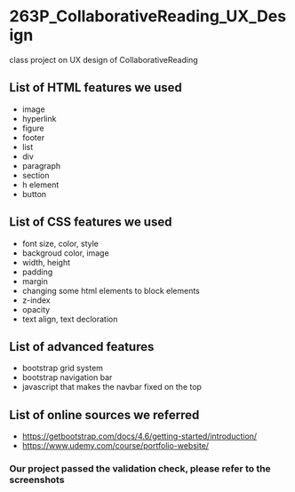 # 263P_CollaborativeReading_UX_Design
class project on UX design of CollaborativeReading 

## List of HTML features we used 
* image
* hyperlink
* figure
* footer
* list
* div
* paragraph
* section
* h element
* button

## List of CSS features we used
* font size, color, style
* backgroud color, image
* width, height
* padding
* margin
* changing some html elements to block elements
* z-index
* opacity
* text align, text decloration

## List of advanced features
* bootstrap grid system
* bootstrap navigation bar
* javascript that makes the navbar fixed on the top

## List of online sources we referred
* https://getbootstrap.com/docs/4.6/getting-started/introduction/
* https://www.udemy.com/course/portfolio-website/

### Our project passed the validation check, please refer to the screenshots

